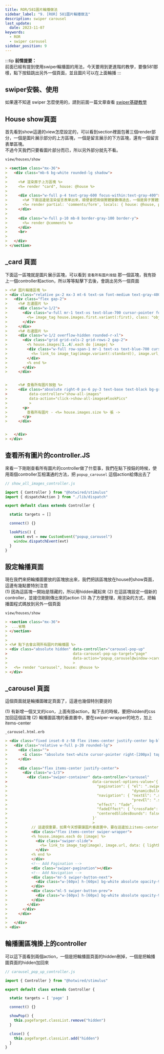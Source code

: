 ```yaml
---
title: ROR/581圖片輪播做法
sidebar_label: "9. [ROR] 581圖片輪播做法"
description: swiper carousel
last_update:
  date: 2023-11-07
keywords:
  - ROR
  - swiper carousel
sidebar_position: 9
---
```



:::tip
**前情提要：**         
前面已經有提到使用swiper輪播圖的用法，今天要用到更進階的教學，要像581那樣，點下按鈕跳出另外一個頁面，並且圖片可以在上面輪播
:::





swiper安裝、使用
------

如果還不知道 swiper 怎麼使用的，請到前面一篇文章查看
[swiper基礎教學](https://eagle0526.github.io/rails/2022-12-12-rails-swiper-carousel.html)



House show頁面
------

首先看到show這邊的view怎麼設定的，可以看到section裡面包著三個render部分，一個是圖片展示部分的上方區塊，一個是留言展示的下方區塊，還有一個留言表單區塊。  
不過今天我們只要看圖片部分而已，所以另外部分就先不看。   
```md
view/houses/show

> <section class="mx-36">
>   <div class="mb-6 bg-white rounded-lg shadow">
>     
>     <%# 渲染房子上方區塊 %>
>     <%= render "card", house: @house %>
>   
>     <div class="w-full p-4 text-gray-600 focus-within:text-gray-400">            
>       <%# 下面這邊是渲染留言表單出來，順便會把兩個實體變數傳過去，一個是房子實體變數傳過去變區域變數，一個是把nil當作parent區域變數傳過去 <%>
>       <%= render partial: 'comments/form', locals: { house: @house, parent: nil, url: comments_path(@house) } %>                
>     </div>
> 
>     <div class="w-full p-10 mb-8 border-gray-100 border-y">
>       <%= render @comments %>                            
>     </div>
>     <br>
>      
>   </div>
> </section>
```

_card 頁面
------

下面這一區塊就是圖片展示區塊，可以看到 `查看所有圖片按鈕` 那一個區塊，我有掛上一個controller和action，所以等等點擊下去後，會跳出另外一個頁面
```md
> <%# 圖片輪播區塊 %>    
> <div class="relative px-2 mx-3 mt-6 text-sm font-medium text-gray-400 mb-7">
>   <div class="flex gap-2">           
>     <%# 左邊圖片 %>
>     <div class="w-1/2">
>       <div class="w-full mr-1 text-xs text-blue-700 cursor-pointer font-base">
>         <%= image_tag house.images.first.variant(:first), class: "object-cover w-full h-full rounded-l-xl align-center" %>
>       </div>                                                                        
>     </div>
>     <%# 右邊圖片 %>
>     <div class="w-1/2 overflow-hidden rounded-r-xl">
>       <div class="grid grid-cols-2 grid-rows-2 gap-2">
>         <% house.images[1..4].each do |image| %>
>         <div class="w-full row-span-1 mr-1 text-xs text-blue-700 cursor-pointer font-base">                
>           <%= link_to image_tag(image.variant(:standard)), image.url, data: { lightbox: 'image-gallery' }, class: "object-cover w-full h-full", target: "_blank"%>
>         </div>
>         <% end %>
>       </div>                                                                          
>     </div>


>     <%# 查看所有圖片按鈕 %>
>     <div class="absolute right-0 px-6 py-3 text-base text-black bg-gray-100 rounded cursor-pointer bottom-3 hover:bg-gray-300" 
>          data-controller="show-all-images"
>          data-action="click->show-all-images#lookPics"
>          >
>       <p>
>         查看所有圖片 - <%= house.images.size %> 張 -> 
>       </p>
>     </div>


>   </div>
> </div>
```

查看所有圖片的controller.JS
------

來看一下剛剛查看所有圖片的controller做了什麼事，我們在點下按鈕的時候，使用兩個controller互相溝通的方法，把 `popup_carousel` 這個action給傳出去了

```js
// show_all_images_controller.js

import { Controller } from "@hotwired/stimulus"
import { dispatchAction } from "./lib/dispatch"

export default class extends Controller {

  static targets = []

  connect() {}

  lookPics() {    
    const evt = new CustomEvent("popup_carousel")
    window.dispatchEvent(evt)    
  }
}
```


設定輪播頁面
------

現在我們來把輪播圖要放的區塊放出來，我們把該區塊放在house的show頁面，這邊有幾點要特別注意  
(1) 因為這區塊一開始是隱藏的，所以用hidden藏起來
(2) 在這區塊設定一個新的controller，並接住剛剛傳出來的action
(3) 為了方便整理，用渲染的方式，把輪播圖程式碼放到另外一個頁面

```md
view/houses/show

> <section class="mx-36">
>  ...省略
> </section>
> 
> 
> <%# 點下去會出現所有圖片的輪播圖 %>
> <div class="absolute hidden" data-controller="carousel-pop-up"
>                              data-carousel-pop-up-target="page"
>                              data-action="popup_carousel@window->carousel-pop-up#showPop"
>                              >
>   <%= render "carousel", house: @house %>
> </div>
```



_carousel 頁面
------

這個頁面就是輪播圖確定頁面了，這邊也幾個特別要提的   

(1) 有新增一個叉叉的icon，上面有掛action，點下去的時候，要把hidden的css加回這個區塊
(2) 輪播圖區塊的垂直置中，要在swiper-wrapper的地方，加上items-center

```md
_carousel.html.erb

> <div class="fixed inset-0 z-50 flex items-center justify-center bg-black bg-opacity-95">
>   <div class="relative w-full p-20 rounded-lg">
>     <div class="">
>       <i class= "absolute text-white cursor-pointer right-[200px] top-[50px] text-4xl fa-solid fa-x" data-action="click->carousel-pop-up#close"></i>
>     </div>
> 
>     <div class="flex items-center justify-center">
>       <div class="w-1/3">
>         <div class="swiper-container" data-controller="carousel" 
>                                       data-carousel-options-value='{
>                                         "pagination": { "el": ".swiper-pagination", 
>                                                         "dynamicBullets": "true" },
>                                         "navigation": { "nextEl": ".swiper-button-next", 
>                                                         "prevEl": ".swiper-button-prev"},
>                                         "effect": "fade", 
>                                         "fadeEffect": { "crossFade": "true" },
>                                         "centeredSlidesBounds": false
>                                       }'
>                                       >
>           // 這邊很重要，如果今天想要讓圖片垂直置中，要在這邊加上items-center
>           <div class="flex items-center swiper-wrapper">
>         	<% house.images.each do |image| %>
>         	  <div class="swiper-slide">	    
>               <%= link_to image_tag(image), image.url, data: { lightbox: 'image-gallery' }, class: "object-contain w-full h-full", target: "_blank" %>
>         	  </div>
>         	<% end %>  
>           </div>
>           <!-- Add Pagination -->
>           <div class="swiper-pagination"></div>
>           <!-- Add Navigation -->
>           <div class="mr-5 swiper-button-next">
>             <div class="w-[60px] h-[60px] bg-white absolute opacity-90 rounded-full"></div>
>           </div>
>           <div class="ml-5 swiper-button-prev">
>             <div class="w-[60px] h-[60px] bg-white absolute opacity-90 rounded-full"></div>
>           </div>    
>         </div>
>       </div>
>     </div>
>   
>   </div>
> <div>
```



輪播圖區塊掛上的controller
------

可以這下面看到兩個action，一個是把輪播圖頁面的hidden刪掉，一個是把輪播圖頁面的hidden加回來

```js
// carousel_pop_up_controller.js

import { Controller } from "@hotwired/stimulus"

export default class extends Controller {

  static targets = [ 'page' ]

  connect() {}

  showPop() {
    this.pageTarget.classList.remove("hidden")
  }

  close() {
    this.pageTarget.classList.add("hidden") 
  }
}
```













